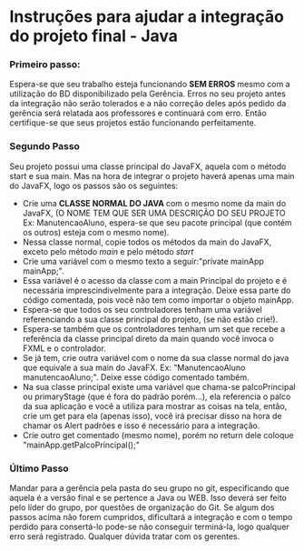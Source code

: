 # Instruções para ajudar a integração do projeto final - Java

<h3> Primeiro passo:</h3>
Espera-se que seu trabalho esteja funcionando <strong> SEM ERROS</strong> mesmo com a utilização do BD disponibilizado pela Gerência. 
Erros no seu projeto antes da integração não serão tolerados e a não correção deles após pedido da gerência será relatada aos professores e continuará com erro.
Então certifique-se que seus projetos estão funcionando perfeitamente.
    
<h3> Segundo Passo </h3>
Seu projeto possui uma classe principal do JavaFX, aquela com o método start e sua main. Mas na hora de integrar o projeto haverá apenas uma main do JavaFX, logo os passos são os seguintes:
<ul>
<li> Crie uma <strong> CLASSE NORMAL DO JAVA </strong> com o mesmo nome da main do JavaFX, (O NOME TEM QUE SER UMA DESCRIÇÃO DO SEU PROJETO Ex: ManutencaoAluno, espera-se que seu pacote principal (que contém os outros) esteja com o mesmo nome).</li>
<li> Nessa classe normal, copie todos os métodos da main do JavaFX, exceto pelo método <i> main </i> e pelo método <i> start </i></li>
<li> Crie uma variável com o mesmo texto a seguir:"private mainApp mainApp;".</li>
<li> Essa variável é o acesso da classe com a main Principal do projeto e é necessária imprescindivelmente para a integração. Deixe essa parte do código comentada, pois você não tem como importar o objeto mainApp.</li>
<li> Espera-se que todos os seu controladores tenham uma variável referenciando a sua classe principal do projeto, (se não estão crie!).</li>
<li> Espera-se também que os controladores tenham um set que recebe a referência da classe principal direto da main quando você invoca o FXML e o controlador.</li>
<li> Se já tem, crie outra variável com o nome da sua classe normal do java que equivale a sua main do JavaFX. Ex: "ManutencaoAluno manutencaoAluno;". Deixe esse código comentado também.</li>
<li> Na sua classe principal existe uma variável que chama-se palcoPrincipal ou primaryStage (que é fora do padrão porém...), ela referencia o palco da sua aplicação e você a utiliza para mostrar as coisas na tela, então, crie um get para ela (apenas isso), você irá precisar disso na hora de chamar os Alert padrões e isso é necessário para a integração.</li>
<li> Crie outro get comentado (mesmo nome), porém no return dele coloque "mainApp.getPalcoPrincipal();"</li>
</ul>
    
<h3> Último Passo </h3>
Mandar para a gerência pela pasta do seu grupo no git, especificando que aquela é a versão final e se pertence a Java ou WEB.
Isso deverá ser feito pelo líder do grupo, por questões de organização do Git.
Se algum dos passos acima não forem cumpridos, dificultará a integração e com o tempo perdido para consertá-lo pode-se não conseguir terminá-la, logo qualquer erro será registrado.
Qualquer dúvida tratar com os gerentes.

